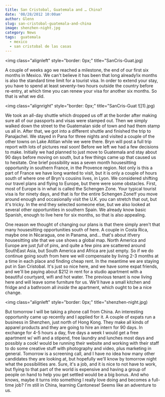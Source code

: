 ```yaml
---
title: San Cristobal, Guatemala and … China?
date: '08/28/2012 10:00am'
author: Glenn
slug: san-cristobal-guatemala-and-china
image: shenzhen-night.jpg
category: News
tags:  guatemala
  - mexico
  - san cristobal de las casas
---
```

<img class="alignleft" style="border: 0px;" title="SanCris-Guat.jpg)

A couple of weeks ago we reached a milestone, the end of our first six months in Mexico. We can't believe it has been that long already!ix months is also the standard time limit for a tourist visa. In order to extend your stay, you have to spend at least seventy-two hours outside the country before re-entry, at which time you can renew your visa for another six months. So that is what we did.

<img class="alignright" style="border: 0px;" title="SanCris-Guat ![]1).jpg)

We took an all-day shuttle which dropped us off at the border after making sure all of our passports and visas were stamped out. Then we simply walked down the street to the Guatemalan side of town and had them stamp us all in. After that, we got into a different shuttle and finished the trip to Panajachel. We stayed in Pana for three nights and visited a couple of the other towns on Lake Atitlan while we were there. Bryn will post a full trip report with lots of pictures real soon!
Before we left we had a few decisions to make. Initially we had planned to just move to Guatemala and stay about 90 days before moving on south, but a few things came up that caused us to hesitate. One brief possibility was a seven month housesitting opportunity in southern France, in the Provence region. Not only is this a part of France we have long wanted to visit, but it is only a couple of hours south of where one of Bryn's cousins lives, in Lyon. We considered shifting our travel plans and flying to Europe, but there were some obstacles. First, most of Europe is in what is called the Schengen Zone. Your typical tourist visa is for ninety days, and that is for the entire Schengen Zone!f you move around enough and occasionally visit the U.K. you can stretch that out, but it's tricky. In the end they selected someone else, but we also looked at several other opportunities in southern Spain. We already know basic Spanish, enough to live here for six months, so that is also appealing.

One reason we thought of changing our plans is that there simply aren't that many housesitting opportunities south of here. A couple in Costa Rica, maybe one in Nicaragua, one in Panama, and… that's about it!very housesitting site that we use shows a global map. North America and Europe are just *full* of pins, and quite a few pins are scattered around SouthEast Asia, but South America and Africa are just empty. So if we do continue going south from here we will compensate by living 2-3 months at a time in each place and finding cheap rent. In the meantime we are staying put in San Cristobal. It's just so nice here, and we have some expat friends, and we'll be paying about $212 in rent for a studio apartment with a beautiful courtyard, wifi and hot water. The previous tenant is now living here and will leave some furniture for us. We'll have a small kitchen and fridge and a bathroom all *inside* the apartment, which ought to be a nice change.

<img class="alignleft" style="border: 0px;" title="shenzhen-night.jpg)

But tomorrow I will be taking a phone call from China. An interesting opportunity came up recently and I applied for it. A couple of expats run a business in Shenzhen, just north of Hong Kong. They make all kinds of apparel products and they are going to hire an intern for 90 days. In exchange for 4-5 hours a day, five days a week I would get a free apartment w/ wifi and a stipend, free laundry and lunches most days and possibly a cook! would be running their website and working with their staff to do some creative stuff with photography and video, plus marketing in general. Tomorrow is a screening call, and I have no idea how many other candidates they are looking at, but hopefully we'll know by tomorrow night what the possibilities are. Sure, it's a job, and it is nice to not have to work, but flying to that part of the world is expensive and having a group of people on hand to help you get settled would be a big bonus. And who knows, maybe it turns into something I really love doing and becomes a full-time job? I'm still in China, learning Cantonese! Seems like an adventure to us.
